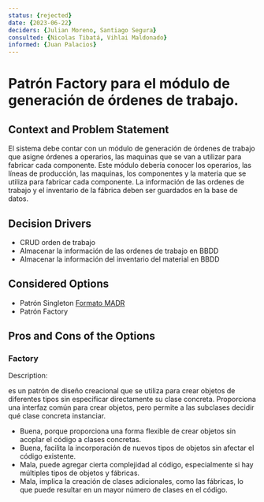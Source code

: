 ```yaml
---
status: {rejected}
date: {2023-06-22}
deciders: {Julian Moreno, Santiago Segura}
consulted: {Nicolas Tibatá, Vihlai Maldonado}
informed: {Juan Palacios}
---
```


# Patrón Factory para el módulo de generación de órdenes de trabajo.

## Context and Problem Statement

El sistema debe contar con un módulo de generación de órdenes de trabajo que asigne órdenes a operarios, las maquinas que se van a utilizar para fabricar cada componente. Este módulo debería conocer los operarios, las líneas de producción, las maquinas, los componentes y la materia que se utiliza para fabricar cada componente. La información de las ordenes de trabajo y el inventario de la fábrica deben ser guardados en la base de datos.

## Decision Drivers

* CRUD orden de trabajo
* Almacenar la información de las ordenes de trabajo en BBDD
* Almacenar la información del inventario del material en BBDD

## Considered Options

* Patrón Singleton [Formato MADR](MADR_3_4_1.md)
* Patrón Factory

## Pros and Cons of the Options

### Factory

Description:

es un patrón de diseño creacional que se utiliza para crear objetos de diferentes tipos sin especificar directamente su clase concreta. Proporciona una interfaz común para crear objetos, pero permite a las subclases decidir qué clase concreta instanciar.

* Buena, porque proporciona una forma flexible de crear objetos sin acoplar el código a clases concretas.
* Buena, facilita la incorporación de nuevos tipos de objetos sin afectar el código existente.
* Mala, puede agregar cierta complejidad al código, especialmente si hay múltiples tipos de objetos y fábricas.
* Mala, implica la creación de clases adicionales, como las fábricas, lo que puede resultar en un mayor número de clases en el código.
